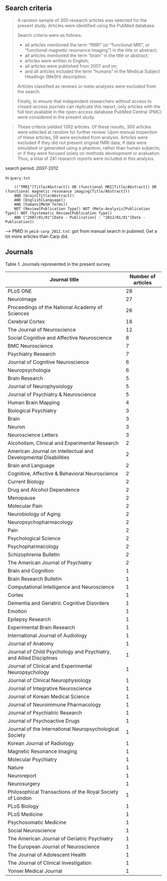 
## Search criteria

> A random sample of 300 research articles was selected for the present study. 
Articles were identified using the PubMed database. 
>
> Search criteria were as follows: 
> - all articles mentioned the term “fMRI” (or “functional MRI”, or “functional magnetic resonance imaging”) in the title or abstract; 
> - all articles mentioned the term “brain” in the title or abstract; 
> - articles were written in English; 
> - all articles were published from 2007 and on; 
> - and all articles included the term “humans” in the Medical Subject Headings (MeSH) description. 
>
> Articles classified as reviews or meta-analyses were excluded from the search. 
>
> Finally, to ensure that independent researchers without access to closed-access journals can replicate this report, only articles with the full text available in the open-access database PubMed Central (PMC) were considered in the present study.

> These criteria yielded 1392 articles. Of these results, 300 articles were selected at random for further review. Upon manual inspection of these articles, 59 were excluded from analysis. Articles were excluded if they did not present original fMRI data; if data were simulated or generated using a phantom, rather than human subjects; or if they were focused solely on methods development or evaluation. Thus, a total of 241 research reports were included in this analysis.

search period: 2007-2012

in `query.txt`

```
    (("fMRI"[Title/Abstract]) OR (functional MRI[Title/Abstract]) OR (functional magnetic resonance imaging[Title/Abstract]))
    AND (brain[Title/Abstract]) 
    AND (English[Language]) 
    AND (humans[MeSH Terms]) 
    NOT (Review[Publication Type]) NOT (Meta-Analysis[Publication Type]) NOT (Systematic Review[Publication Type])
    AND ("2007/01/01"[Date - Publication] : "2012/01/01"[Date - Publication])
```

--> PMID in `pmid-carp_2012.txt`: got from manual search in pubmed. Get a lot more articles than Carp did.

## Journals

Table 1. Journals represented in the present survey.

| Journal title	| Number of articles |
|-|-|
| PLoS ONE	| 28 |
| NeuroImage	| 27 |
| Proceedings of the National Academy of Sciences	| 26 |
| Cerebral Cortex	| 18 |
| The Journal of Neuroscience	| 12 |
| Social Cognitive and Affective Neuroscience	| 8 |
| BMC Neuroscience	| 7 |
| Psychiatry Research	| 7 |
| Journal of Cognitive Neuroscience	| 6 |
| Neuropsychologia	| 6 |
| Brain Research	| 5 |
| Journal of Neurophysiology	| 5 |
| Journal of Psychiatry & Neuroscience	| 5 |
| Human Brain Mapping	| 4 |
| Biological Psychiatry	| 3 |
| Brain	| 3 |
| Neuron	| 3 |
| Neuroscience Letters	| 3 |
| Alcoholism, Clinical and Experimental Research	| 2 |
| American Journal on Intellectual and Developmental Disabilities	| 2 |
| Brain and Language	| 2 |
| Cognitive, Affective & Behavioral Neuroscience	| 2 |
| Current Biology	| 2 |
| Drug and Alcohol Dependence	| 2 |
| Menopause	| 2 |
| Molecular Pain	| 2 |
| Neurobiology of Aging	| 2 |
| Neuropsychopharmacology	| 2 |
| Pain	| 2 |
| Psychological Science	| 2 |
| Psychopharmacology	| 2 |
| Schizophrenia Bulletin	| 2 |
| The American Journal of Psychiatry	| 2 |
| Brain and Cognition	| 1 |
| Brain Research Bulletin	| 1 |
| Computational Intelligence and Neuroscience	| 1 |
| Cortex	| 1 |
| Dementia and Geriatric Cognitive Disorders	| 1 |
| Emotion	| 1 |
| Epilepsy Research	| 1 |
| Experimental Brain Research	| 1 |
| International Journal of Audiology	| 1 |
| Journal of Anatomy	| 1 |
| Journal of Child Psychology and Psychiatry, and Allied Disciplines	| 1 |
| Journal of Clinical and Experimental Neuropsychology	| 1 |
| Journal of Clinical Neurophysiology	| 1 |
| Journal of Integrative Neuroscience	| 1 |
| Journal of Korean Medical Science	| 1 |
| Journal of Neuroimmune Pharmacology	| 1 |
| Journal of Psychiatric Research	| 1 |
| Journal of Psychoactive Drugs	| 1 |
| Journal of the International Neuropsychological Society	| 1 |
| Korean Journal of Radiology	| 1 |
| Magnetic Resonance Imaging	| 1 |
| Molecular Psychiatry	| 1 |
| Nature	| 1 |
| Neuroreport	| 1 |
| Neurosurgery	| 1 |
| Philosophical Transactions of the Royal Society of London	| 1 |
| PLoS Biology	| 1 |
| PLoS Medicine	| 1 |
| Psychosomatic Medicine	| 1 |
| Social Neuroscience	| 1 |
| The American Journal of Geriatric Psychiatry	| 1 |
| The European Journal of Neuroscience	| 1 |
| The Journal of Adolescent Health	| 1 |
| The Journal of Clinical Investigation	| 1 |
| Yonsei Medical Journal	| 1 |